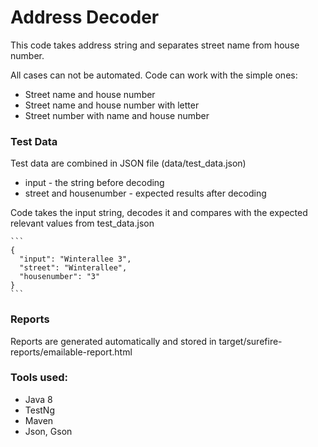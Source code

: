 # Address Decoder


This code takes address string and separates street name from house number.

All cases can not be automated. Code can work with the simple ones:

 - Street name and house number
 - Street name and house number with letter
 - Street number with name and house number

### Test Data
Test data are combined in JSON file (data/test_data.json)
 - input - the string before decoding
 - street and housenumber - expected results after decoding
 
Code takes the input string, decodes it and compares with the expected relevant values from 
test_data.json

    ```
    {
      "input": "Winterallee 3",
      "street": "Winterallee",
      "housenumber": "3"
    }
    ```
### Reports
Reports are generated automatically and stored in
 target/surefire-reports/emailable-report.html
    
### Tools used:
 - Java 8
 - TestNg
 - Maven
 - Json, Gson